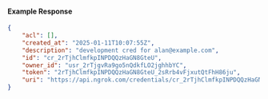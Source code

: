 <!-- Code generated for API Clients. DO NOT EDIT. -->

#### Example Response

```json
{
	"acl": [],
	"created_at": "2025-01-11T10:07:55Z",
	"description": "development cred for alan@example.com",
	"id": "cr_2rTjhClmfkpINPDQQzHaGN8GteU",
	"owner_id": "usr_2rTjgvRa9go5nQdkfLO2jghhbYC",
	"token": "2rTjhClmfkpINPDQQzHaGN8GteU_2sRrb4vFjxutQtFhH86ju",
	"uri": "https://api.ngrok.com/credentials/cr_2rTjhClmfkpINPDQQzHaGN8GteU"
}
```
